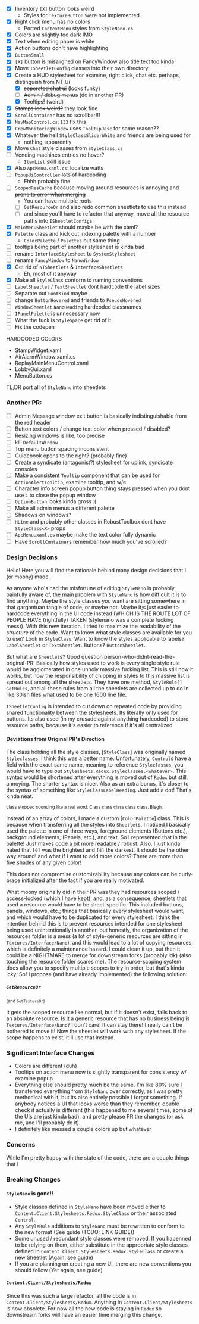 - [x] Inventory `[X]` button looks weird
    - Styles for `TextureButton` were not implemented
- [x] Right click menu has no colors
    - Ported `ContextMenu` styles from `StyleNano.cs`
- [x] Colors are slightly too dark IMO
- [x] Text when editing paper is white
- [x] Action buttons don't have highlighting
- [x] `ButtonSmall`
- [x] `[X]` button is misaligned on FancyWindow also title text too kinda
- [x] Move `ISheetletConfig` classes into their own directory
- [x] Create a HUD stylesheet for examine, right click, chat etc. perhaps, distinguish from NT Ui
    - [x] ~~seperated chat ui~~ (looks funky)
    - [ ] ~~Admin / debug menus~~ (do in another PR)
    - [x] ~~Tooltips!~~ (weird)
- [x] ~~Stamps look weird?~~ they look fine
- [x] `ScrollContainer` has no scrollbar!!!
- [x] `NavMapControl.cs:133` fix this
- [x] `CrewMonitoringWindow` uses `TooltipDesc` for some reason??
- [x] Whatever the hell `StyleClassSliderWhite` and friends are being used for
    - nothing, apparently
- [x] Move `Chat` style classes from `StyleClass.cs`
- [ ] ~~Vending machines entries no hover?~~
    - `ItemList` skill issue
- [x] Also `ApcMenu.xaml.cs`: localize watts
- [ ] ~~`PopupUiController` lots of hardcoding~~
    - Ehhh probably fine
- [ ] ~~`ScopedResCache` because moving around resources is annoying and prone to error when merging~~
    - You can have multiple roots
    - [ ] `GetResourceOr` and also redo common sheetlets to use this instead
    - [ ] and since you'll have to refactor that anyway, move all the resource paths into `ISheetletConfig`s
- [x] `MainMenuSheetlet` should maybe be with the xaml?
- [x] `Palette` class and kick out indexing palette with a number
    - `ColorPalette` / `Palettes` but same thing
- [ ] tooltips being part of another stylesheet is kinda bad
- [ ] rename `InterfaceStylesheet` to `SystemStylesheet`
- [ ] rename `FancyWindow` to `NanoWindow`
- [x] Get rid of `NTSheetlets` & `InterfaceSheetlets`
    - Eh, most of it anyway
- [x] Make all `StyleClass` conform to naming conventions
- [ ] `LabelSheetlet` / `TextSheetlet` dont hardcode the label sizes
- [ ] Separate out `FontKind` maybe
- [ ] change `ButtonHovered` and friends to `PseudoHovered`
- [ ] `WindowSheetlet` `NanoHeading` hardcoded classnames
- [ ] `IPanelPalette` is unnecessary now
- [ ] What the fuck is `StyleSpace` get rid of it
- [ ] Fix the codepen

HARDCODED COLORS

- StampWidget.xaml
- AirAlarmWindow.xaml.cs
- ReplayMainMenuControl.xaml
- LobbyGui.xaml
- MenuButton.cs

TL;DR port all of `StyleNano` into sheetlets

### Another PR:

- [ ] Admin Message window exit button is basically indistinguishable from the red header
- [ ] Button text colors / change text color when pressed / disabled?
- [ ] Resizing windows is like, too precise
- [ ] kill `DefaultWindow`
- [ ] Top menu button spacing inconsistent
- [ ] Guidebook opens to the right? (probably fine)
- [ ] Create a syndicate (antagonist?) stylesheet for uplink, syndicate consoles
- [ ] Make a consistent `Tooltip` component that can be used for `ActionAlertTooltip`, examine tooltip, and w/e
- [ ] Character info screen popup button thing stays pressed when you dont use `C` to close the popup window
- [ ] `OptionButton` looks kinda gross :(
- [ ] Make all admin menus a different palette
- [ ] Shadows on windows?
- [ ] `HLine` and probably other classes in RobustToolbox dont have `StyleClass<X>` props
- [ ] `ApcMenu.xaml.cs` maybe make the text color fully dynamic
- [ ] Have `ScrollContainer`s remember how much you've scrolled?

### Design Decisions

Hello! Here you will find the rationale behind many design decisions that I (or moony) made.

As anyone who's had the misfortune of editing `StyleNano` is probably painfully aware of, the main problem
with `StyleNano` is how difficult it is to find anything. Maybe the style classes you want are sitting somewhere in that
gargantuan tangle of code, or maybe not. Maybe it;s just easier to hardcode everything in the UI code instead (WHICH IS
THE ROUTE LOT OF PEOPLE HAVE (rightfully) TAKEN (stylenano was a complete fucking mess)). With this new iteration, I
tried to maximize the readability of the *structure* of the code. Want to know what style classes are available for you
to use? Look in `StyleClass`. Want to know the styles applicable to labels? `LabelSheetlet` or `TextSheetlet`.
Buttons? `ButtonSheetlet`.

But what are `Sheetlet`s? Good question person-who-didnt-read-the-original-PR! Basically how styles used to work is
every single style rule would be agglomerated in one unholy massive fucking list. This is still how it works, but now
the responsibility of chipping in styles to this massive list is spread out among all the sheetlets. They have one
method, `StyleRule[] GetRules`, and all these rules from all the sheetlets are collected up to do in like 30ish files
what used to be one 1600 line file.

`ISheetletConfig` is intended to cut down on repeated code by providing shared functionality between the stylesheets.
Its literally only used for buttons. Its also used (in my crusade against anything hardcoded) to store resource paths,
because it's easier to reference if it's all centralized.

#### Deviations from Original PR's Direction

The class holding all the style classes, [`StyleClass`] was originally named `Styleclasses`. I think this was a better
name. Unfortunately, `Control`s have a field with the exact same name, meaning to reference `Styleclasses`, you would
have to type out `Stylesheets.Redux.Styleclasses.<whatever>`. This syntax would be shortened after everything is moved
out of `Redux` but still, annoying. The shorter syntax is nicer. Also as an extra bonus, it's closer to the syntax of
something like `StyleClassLabelHeading`. Just add a dot! That's kinda neat.

<sub>class stopped sounding like a real word. Class class class class class. Blegh.</sub>

Instead of an array of colors, I made a custom [`ColorPalette`] class. This is because when transferring all the styles
into `Sheetlet`s, I noticed I basically used the palette in one of three ways, foreground elements (Buttons etc.),
background elements, (Panels, etc.), and text. So I represented that in the palette! Just makes code a bit more
readable / robust. Also, I just kinda hated that `[0]` was the brightest and `[4]` the darkest. It should be the other
way around! and what if I want to add more colors? There are more than five shades of any given color!

This does not compromise customizability because any colors can be curly-brace initialized after the fact if you are
really motivated.

What moony originally did in their PR was they had resources scoped / access-locked (which I have kept), and, as a
consequence, sheetlets that used a resource would have to be sheet-specific. This included buttons, panels, windows,
etc.; things that basically every stylesheet would want, and which would have to be duplicated for every stylesheet. I
think the intention behind this is to prevent resources intended for one stylesheet being used unintentionally in
another, but honestly, the organization of the resources folder is a mess (a lot of style-generic resources are sitting
in `Textures/Interface/Nano`), and this would lead to a lot of copying resources, which is definitely a maintenance
hazard. I could clean it up, but then it could be a NIGHTMARE to merge for downstream forks (probably idk) (also
touching the resource folder scares me). The resource-scoping system does allow you to specify multiple scopes to try in
order, but that's kinda icky. So! I propose (and have already implemented) the following solution:

##### `GetResourceOr`

<sub>(and `GetTextureOr`)</sub>

It gets the scoped resource like normal, but if it doesn't exist, falls back to an absolute resource. Is it a generic
resource that has no business being is `Textures/Interface/Nano`? I don't care! It can stay there! I really can't be
bothered to move it! Now the sheetlet will work with any stylesheet. If the scope happens to exist, it'll use that
instead.

### Significant Interface Changes

- Colors are different (duh)
- Tooltips on action menu now is slightly transparent for consistency w/ examine popup
- Everything else should pretty much be the same. I'm like 80% sure I transferred everything from `StyleNano` over
  correctly, as I was pretty methodical with it, but its also entirely possible I forgot something. If anybody notices a
  UI that looks worse than they remember, double check it actually is different (this happened to me several times, some
  of the UIs are just kinda bad), and pretty please PR the changes (or ask me, and I'll probably do it).
- I definitely like messed a couple colors up but whatever

### Concerns

While I'm pretty happy with the state of the code, there are a couple things that I

### Breaking Changes

#### `StyleNano` is gone!!

- Style classes defined in `StyleNano` have been moved either to `Content.Client.Stylesheets.Redux.StyleClass` or their
  associated `Control`.
- Any `StyleRule` additions to `StyleNano` must be rewritten to conform to the new format (See guide (TODO: LINK GUIDE))
- Some unused / redundant style classes were removed. If you hapenned to be relying on them, either substitute in the
  appropriate style classes defined in `Content.Client.Stylesheets.Redux.StyleClass` or create a new Sheetlet (Again,
  see guide)
- If you are planning on creating a new UI, there are new conventions you should follow (Yet again, see guide)

#### `Content.Client/Stylesheets/Redux`

Since this was such a large refactor, all the code is in `Content.Client/Stylesheets/Redux`. Anything in
`Content.Client/Stylesheets` is now obsolete. For now all the new code is staying in `Redux` so downstream forks will
have an easier time merging this change.
